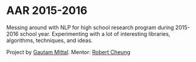 # AAR 2015-2016
Messing around with NLP for high school research program during 2015-2016 school year. Experimenting with a lot of interesting libraries, algorithms, techniques, and ideas.

Project by [Gautam Mittal](http://www.gautam.cc).
Mentor: [Robert Cheung](https://www.linkedin.com/in/robertkcheung)
